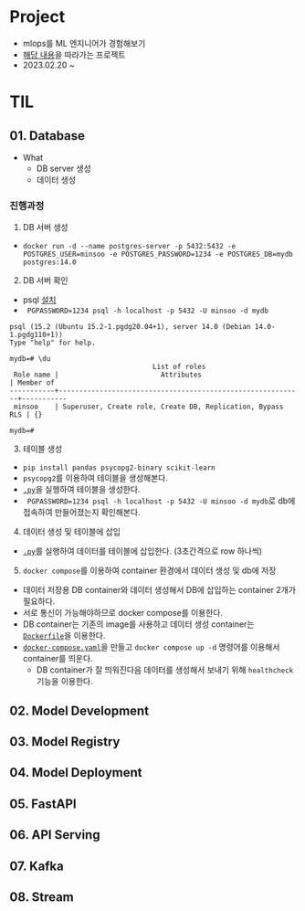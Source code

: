 # Project
- mlops를 ML 엔지니어가 경험해보기
- [해당 내용](https://mlops-for-mle.github.io/tutorial/docs/intro)을 따라가는 프로젝트
- 2023.02.20 ~ 

# TIL
## 01. Database
- What
    - DB server 생성
    - 데이터 생성
### 진행과정
1. DB 서버 생성
-  `docker run -d --name postgres-server -p 5432:5432 -e POSTGRES_USER=minsoo -e POSTGRES_PASSWORD=1234 -e POSTGRES_DB=mydb postgres:14.0`
2. DB 서버 확인
- psql [설치](https://www.postgresql.org/download/)
- ` PGPASSWORD=1234 psql -h localhost -p 5432 -U minsoo -d mydb`
```
psql (15.2 (Ubuntu 15.2-1.pgdg20.04+1), server 14.0 (Debian 14.0-1.pgdg110+1))
Type "help" for help.

mydb=# \du
                                   List of roles
 Role name |                         Attributes                         | Member of 
-----------+------------------------------------------------------------+-----------
 minsoo    | Superuser, Create role, Create DB, Replication, Bypass RLS | {}

mydb=# 
```
3. 테이블 생성
- `pip install pandas psycopg2-binary scikit-learn`
- `psycopg2`를 이용하여 테이블을 생성해본다.
- [`.py`](./01_database/01_create_table.py)을 실행하여 테이블을 생성한다.
- ` PGPASSWORD=1234 psql -h localhost -p 5432 -U minsoo -d mydb`로 db에 접속하여 만들어졌는지 확인해본다.

4. 데이터 생성 및 테이블에 삽입
- [`.py`](./01_database/02_data_insert.py)를 실행하여 데이터를 테이블에 삽입한다. (3초간격으로 row 하나씩)

5. `docker compose`를 이용하여 container 환경에서 데이터 생성 및 db에 저장
- 데이터 저장용 DB container와 데이터 생성해서 DB에 삽입하는 container 2개가 필요하다.
- 서로 통신이 가능해야하므로 docker compose를 이용한다.
- DB container는 기존의 image를 사용하고 데이터 생성 container는 [`Dockerfile`](./01_database/Dockerfile)을 이용한다.
- [`docker-compose.yaml`](./01_database/docker-compose.yaml)을 만들고 `docker compose up -d` 명령어를 이용해서 container를 띄운다.
    - DB container가 잘 띄워진다음 데이터를 생성해서 보내기 위해 `healthcheck`기능을 이용한다.

## 02. Model Development
## 03. Model Registry
## 04. Model Deployment
## 05. FastAPI
## 06. API Serving
## 07. Kafka
## 08. Stream